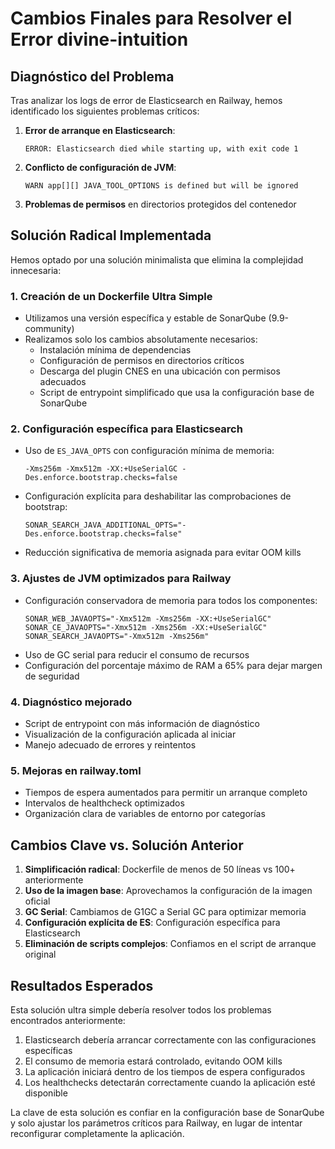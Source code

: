 # Cambios Finales para Resolver el Error divine-intuition

## Diagnóstico del Problema

Tras analizar los logs de error de Elasticsearch en Railway, hemos identificado los siguientes problemas críticos:

1. **Error de arranque en Elasticsearch**:
   ```
   ERROR: Elasticsearch died while starting up, with exit code 1
   ```

2. **Conflicto de configuración de JVM**:
   ```
   WARN app[][] JAVA_TOOL_OPTIONS is defined but will be ignored
   ```

3. **Problemas de permisos** en directorios protegidos del contenedor

## Solución Radical Implementada

Hemos optado por una solución minimalista que elimina la complejidad innecesaria:

### 1. Creación de un Dockerfile Ultra Simple

- Utilizamos una versión específica y estable de SonarQube (9.9-community)
- Realizamos solo los cambios absolutamente necesarios:
  - Instalación mínima de dependencias
  - Configuración de permisos en directorios críticos
  - Descarga del plugin CNES en una ubicación con permisos adecuados
  - Script de entrypoint simplificado que usa la configuración base de SonarQube

### 2. Configuración específica para Elasticsearch

- Uso de `ES_JAVA_OPTS` con configuración mínima de memoria:
  ```
  -Xms256m -Xmx512m -XX:+UseSerialGC -Des.enforce.bootstrap.checks=false
  ```
- Configuración explícita para deshabilitar las comprobaciones de bootstrap:
  ```
  SONAR_SEARCH_JAVA_ADDITIONAL_OPTS="-Des.enforce.bootstrap.checks=false"
  ```
- Reducción significativa de memoria asignada para evitar OOM kills

### 3. Ajustes de JVM optimizados para Railway

- Configuración conservadora de memoria para todos los componentes:
  ```
  SONAR_WEB_JAVAOPTS="-Xmx512m -Xms256m -XX:+UseSerialGC"
  SONAR_CE_JAVAOPTS="-Xmx512m -Xms256m -XX:+UseSerialGC"
  SONAR_SEARCH_JAVAOPTS="-Xmx512m -Xms256m"
  ```
- Uso de GC serial para reducir el consumo de recursos
- Configuración del porcentaje máximo de RAM a 65% para dejar margen de seguridad

### 4. Diagnóstico mejorado

- Script de entrypoint con más información de diagnóstico
- Visualización de la configuración aplicada al iniciar
- Manejo adecuado de errores y reintentos

### 5. Mejoras en railway.toml

- Tiempos de espera aumentados para permitir un arranque completo
- Intervalos de healthcheck optimizados
- Organización clara de variables de entorno por categorías

## Cambios Clave vs. Solución Anterior

1. **Simplificación radical**: Dockerfile de menos de 50 líneas vs 100+ anteriormente
2. **Uso de la imagen base**: Aprovechamos la configuración de la imagen oficial
3. **GC Serial**: Cambiamos de G1GC a Serial GC para optimizar memoria
4. **Configuración explícita de ES**: Configuración específica para Elasticsearch
5. **Eliminación de scripts complejos**: Confiamos en el script de arranque original

## Resultados Esperados

Esta solución ultra simple debería resolver todos los problemas encontrados anteriormente:

1. Elasticsearch debería arrancar correctamente con las configuraciones específicas
2. El consumo de memoria estará controlado, evitando OOM kills
3. La aplicación iniciará dentro de los tiempos de espera configurados
4. Los healthchecks detectarán correctamente cuando la aplicación esté disponible

La clave de esta solución es confiar en la configuración base de SonarQube y solo ajustar los parámetros críticos para Railway, en lugar de intentar reconfigurar completamente la aplicación.